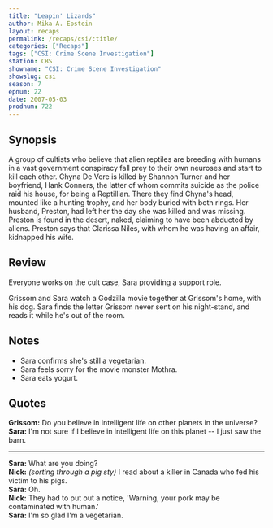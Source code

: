 ```yaml
---
title: "Leapin' Lizards"
author: Mika A. Epstein
layout: recaps
permalink: /recaps/csi/:title/
categories: ["Recaps"]
tags: ["CSI: Crime Scene Investigation"]
station: CBS
showname: "CSI: Crime Scene Investigation"
showslug: csi
season: 7
epnum: 22
date: 2007-05-03
prodnum: 722
---
```


## Synopsis

A group of cultists who believe that alien reptiles are breeding with humans in a vast government conspiracy fall prey to their own neuroses and start to kill each other. Chyna De Vere is killed by Shannon Turner and her boyfriend, Hank Conners, the latter of whom commits suicide as the police raid his house, for being a Reptillian. There they find Chyna's head, mounted like a hunting trophy, and her body buried with both rings. Her husband, Preston, had left her the day she was killed and was missing. Preston is found in the desert, naked, claiming to have been abducted by aliens. Preston says that Clarissa Niles, with whom he was having an affair, kidnapped his wife.

## Review

Everyone works on the cult case, Sara providing a support role.

Grissom and Sara watch a Godzilla movie together at Grissom's home, with his dog. Sara finds the letter Grissom never sent on his night-stand, and reads it while he's out of the room.

## Notes

* Sara confirms she's still a vegetarian.
* Sara feels sorry for the movie monster Mothra.
* Sara eats yogurt.

## Quotes

**Grissom:** Do you believe in intelligent life on other planets in the universe?\
**Sara:** I'm not sure if I believe in intelligent life on this planet -- I just saw the barn.

- - -

**Sara:** What are you doing?\
**Nick:** _(sorting through a pig sty)_ I read about a killer in Canada who fed his victim to his pigs.\
**Sara:** Oh.\
**Nick:** They had to put out a notice, 'Warning, your pork may be contaminated with human.'\
**Sara:** I'm so glad I'm a vegetarian.
